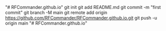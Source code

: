 "# RFCommander.github.io"   git init  git add README.md  git commit -m "first commit"  git branch -M main  git remote add origin https://github.com/RFCommander/RFCommander.github.io.git  git push -u origin main
"# RFCommander.github.io" 
